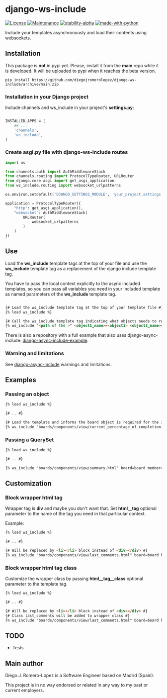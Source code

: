 # django-ws-include

[![License](https://img.shields.io/badge/License-MIT-blue.svg)](https://opensource.org/licenses/MIT)
[![Maintenance](https://img.shields.io/badge/Maintained%3F-yes-green.svg)](https://github.com/diegojromerolopez/django-ws-include/graphs/commit-activity)
[![stability-alpha](https://img.shields.io/badge/stability-alpha-f4d03f.svg)](https://github.com/mkenney/software-guides/blob/master/STABILITY-BADGES.md#alpha)
[![made-with-python](https://img.shields.io/badge/Made%20with-Python-1f425f.svg)](https://www.python.org/)

Include your templates asynchronously and load their contents using websockets.

## Installation

This package is **not** in pypi yet. Please, install it from the **main** repo while it is developed.
It will be uploaded to pypi when it reaches the beta version.

```shell
pip install https://github.com/diegojromerolopez/django-ws-include/archive/main.zip
```

### Installation in your Django project

Include channels and ws_include in your project's **settings.py**:

```sh

INSTALLED_APPS = [
    ## ...
    'channels',
    'ws_include',
]

```

### Create asgi.py file with django-ws-include routes

```python
import os

from channels.auth import AuthMiddlewareStack
from channels.routing import ProtocolTypeRouter, URLRouter
from django.core.asgi import get_asgi_application
from ws_include.routing import websocket_urlpatterns

os.environ.setdefault('DJANGO_SETTINGS_MODULE', 'your_project.settings')

application = ProtocolTypeRouter({
    "http": get_asgi_application(),
    "websocket": AuthMiddlewareStack(
        URLRouter(
            websocket_urlpatterns
        )
    )
})

```

## Use

Load the **ws_include** template tags at the top of your file and use the **ws_include**
template tag as a replacement of the django include template tag.

You have to pass the local context explicitly to the async included templates, so you can pass all variables you
need in your included template as named parameters of the **ws_include** template tag.

```html

{# Load the ws_include template tag at the top of your template file #}
{% load ws_include %}

{# Call the ws_include template tag indicating what objects needs to replace it #}
{% ws_include "<path of the >" <object1_name>=<object1> <object2_name>=<object2> ... <objectN_name>=<objectN>  %}
```

There is also a repository with a full example that also uses django-async-include:
[django-async-include-example](https://github.com/diegojromerolopez/django-async-include-example).

### Warning and limitations
See [django-async-include](https://github.com/diegojromerolopez/django-async-include) warnings and limitations.

## Examples

### Passing an object

```html
{% load ws_include %}

{# .. #}

{# Load the template and informs the board object is required for the included template  #}
{% ws_include "boards/components/view/current_percentage_of_completion.html" board=board %}
```

### Passing a QuerySet

```html
{% load ws_include %}

{# .. #}

{% ws_include "boards/components/view/summary.html" board=board member=member next_due_date_cards=next_due_date_cards %}
```

## Customization

### Block wrapper html tag

Wrapper tag is **div** and maybe you don't want that. Set **html__tag** optional parameter to the name of
the tag you need in that particular context.

Example:

```html
{% load ws_include %}

{# .. #}

{# Will be replaced by <li></li> block instead of <div></div> #}
{% ws_include "boards/components/view/last_comments.html" board=board html__tag='li' %}
```

### Block wrapper html tag class

Customize the wrapper class by passing **html__tag__class** optional parameter to the template tag.

```html
{% load ws_include %}

{# .. #}

{# Will be replaced by <li></li> block instead of <div></div> #}
{# Class last_comments will be added to wrapper class #}
{% ws_include "boards/components/view/last_comments.html" board=board html__tag='li' html__tag__class='last_comments' %}
```

## TODO
* Tests

## Main author
Diego J. Romero-López is a Software Engineer based on Madrid (Spain).

This project is in no way endorsed or related in any way to my past or current employers.